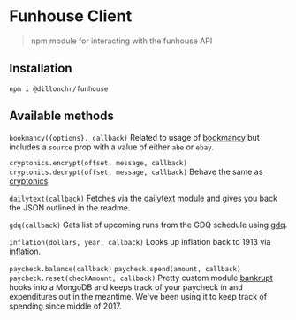 # Funhouse Client
> npm module for interacting with the funhouse API

## Installation
`npm i @dillonchr/funhouse`

## Available methods
`bookmancy({options}, callback)`
Related to usage of [bookmancy](https://github.com/dillonchr/bookmancy) but includes a `source` prop with a value of either `abe` or `ebay`.

`cryptonics.encrypt(offset, message, callback)`
`cryptonics.decrypt(offset, message, callback)`
Behave the same as [cryptonics](https://github.com/dillonchr/cryptonics).

`dailytext(callback)`
Fetches via the [dailytext](https://github.com/dillonchr/dailytext) module and gives you back the JSON outlined in the readme.

`gdq(callback)`
Gets list of upcoming runs from the GDQ schedule using [gdq](https://github.com/dillonchr/gdq).

`inflation(dollars, year, callback)`
Looks up inflation back to 1913 via [inflation](https://github.com/dillonchr/inflation).

`paycheck.balance(callback)`
`paycheck.spend(amount, callback)`
`paycheck.reset(checkAmount, callback)`
Pretty custom module [bankrupt](https://github.com/dillonchr/bankrupt) hooks into a MongoDB and keeps track of your paycheck in and expenditures out in the meantime. We've been using it to keep track of spending since middle of 2017.
